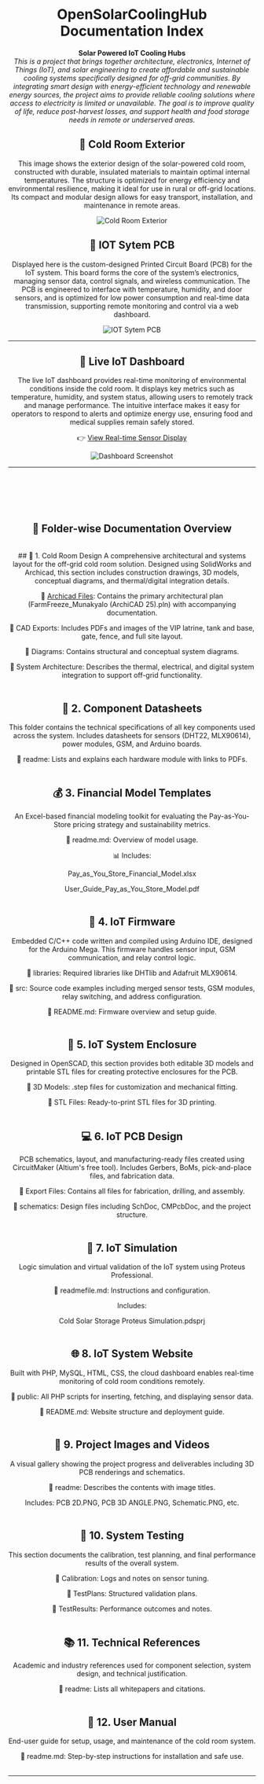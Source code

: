 <div align="center">

# OpenSolarCoolingHub Documentation Index

**Solar Powered IoT Cooling Hubs**  
_This is a project that brings together architecture, electronics, Internet of Things (IoT), and solar engineering to create affordable and sustainable cooling systems specifically designed for off-grid communities. By integrating smart design with energy-efficient technology and renewable energy sources, the project aims to provide reliable cooling solutions where access to electricity is limited or unavailable. The goal is to improve quality of life, reduce post-harvest losses, and support health and food storage needs in remote or underserved areas._

## 🔗 Cold Room Exterior
This image shows the exterior design of the solar-powered cold room, constructed with durable, insulated materials to maintain optimal internal temperatures. The structure is optimized for energy efficiency and environmental resilience, making it ideal for use in rural or off-grid locations. Its compact and modular design allows for easy transport, installation, and maintenance in remote areas.

![Cold Room Exterior](/Project%20Images%20and%20Videos/opensolarimage.PNG)


## 🔗 IOT Sytem PCB
Displayed here is the custom-designed Printed Circuit Board (PCB) for the IoT system. This board forms the core of the system’s electronics, managing sensor data, control signals, and wireless communication. The PCB is engineered to interface with temperature, humidity, and door sensors, and is optimized for low power consumption and real-time data transmission, supporting remote monitoring and control via a web dashboard.

![IOT Sytem PCB](/Project%20Images%20and%20Videos/PCB%203D%20ANGLE.PNG)

---

## 🔗 Live IoT Dashboard  
The live IoT dashboard provides real-time monitoring of environmental conditions inside the cold room. It displays key metrics such as temperature, humidity, and system status, allowing users to remotely track and manage performance. The intuitive interface makes it easy for operators to respond to alerts and optimize energy use, ensuring food and medical supplies remain safely stored.

👉 [View Real-time Sensor Display](http://solarcoolingproject.atwebpages.com/RealtimeDisplayImproved.php)

![Dashboard Screenshot](/Project%20Images%20and%20Videos/solarimagedashboard.PNG)

---

<br><br><br><br>

## 📂 Folder-wise Documentation Overview
<br>
## 🧊 1. Cold Room Design
A comprehensive architectural and systems layout for the off-grid cold room solution. Designed using SolidWorks and Archicad, this section includes construction drawings, 3D models, conceptual diagrams, and thermal/digital integration details.

🔗 [Archicad Files](https://github.com/EnAccess/OpenSolarCoolingHub/tree/c5bf5beb5478b6b1d85372106228dade5b780e25/Cold%20Room%20Design/ColdRoom/Archicad%20Files): Contains the primary architectural plan (FarmFreeze_Munakyalo (ArchiCAD 25).pln) with accompanying documentation.

🔗 CAD Exports: Includes PDFs and images of the VIP latrine, tank and base, gate, fence, and full site layout.

🔗 Diagrams: Contains structural and conceptual system diagrams.

🔗 System Architecture: Describes the thermal, electrical, and digital system integration to support off-grid functionality.<br><br>


## 📎 2. Component Datasheets
This folder contains the technical specifications of all key components used across the system. Includes datasheets for sensors (DHT22, MLX90614), power modules, GSM, and Arduino boards.

🔗 readme: Lists and explains each hardware module with links to PDFs.<br><br>


## 💰 3. Financial Model Templates
An Excel-based financial modeling toolkit for evaluating the Pay-as-You-Store pricing strategy and sustainability metrics.

🔗 readme.md: Overview of model usage.

📊 Includes:

Pay_as_You_Store_Financial_Model.xlsx

User_Guide_Pay_as_You_Store_Model.pdf<br><br>


## 🧠 4. IoT Firmware
Embedded C/C++ code written and compiled using Arduino IDE, designed for the Arduino Mega. This firmware handles sensor input, GSM communication, and relay control logic.

🔗 libraries: Required libraries like DHTlib and Adafruit MLX90614.

🔗 src: Source code examples including merged sensor tests, GSM modules, relay switching, and address configuration.

🔗 README.md: Firmware overview and setup guide.<br><br>


## 🧱 5. IoT System Enclosure
Designed in OpenSCAD, this section provides both editable 3D models and printable STL files for creating protective enclosures for the PCB.

🔗 3D Models: .step files for customization and mechanical fitting.

🔗 STL Files: Ready-to-print STL files for 3D printing.<br><br>


## 💻 6. IoT PCB Design
PCB schematics, layout, and manufacturing-ready files created using CircuitMaker (Altium's free tool). Includes Gerbers, BoMs, pick-and-place files, and fabrication data.

🔗 Export Files: Contains all files for fabrication, drilling, and assembly.

🔗 schematics: Design files including SchDoc, CMPcbDoc, and the project structure.<br><br>


## 🧪 7. IoT Simulation
Logic simulation and virtual validation of the IoT system using Proteus Professional.

🔗 readmefile.md: Instructions and configuration.

Includes:

Cold Solar Storage Proteus Simulation.pdsprj<br><br>


## 🌐 8. IoT System Website
Built with PHP, MySQL, HTML, CSS, the cloud dashboard enables real-time monitoring of cold room conditions remotely.

🔗 public: All PHP scripts for inserting, fetching, and displaying sensor data.

🔗 README.md: Website structure and deployment guide.<br><br>


## 🎥 9. Project Images and Videos
A visual gallery showing the project progress and deliverables including 3D PCB renderings and schematics.

🔗 readme: Describes the contents with image titles.

Includes: PCB 2D.PNG, PCB 3D ANGLE.PNG, Schematic.PNG, etc.<br><br>


## 🧪 10. System Testing
This section documents the calibration, test planning, and final performance results of the overall system.

🔗 Calibration: Logs and notes on sensor tuning.

🔗 TestPlans: Structured validation plans.

🔗 TestResults: Performance outcomes and notes.<br><br>


## 📚 11. Technical References
Academic and industry references used for component selection, system design, and technical justification.

🔗 readme: Lists all whitepapers and citations.<br><br>


## 📘 12. User Manual
End-user guide for setup, usage, and maintenance of the cold room system.

🔗 readme.md: Step-by-step instructions for installation and safe use.<br><br>

---

</div>
